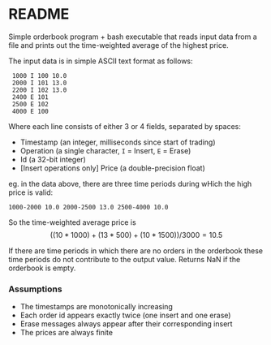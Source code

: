 # README

Simple orderbook program + bash executable that reads input data from a file and prints out the time-weighted average of the highest price.

The input data is in simple ASCII text format as follows:

     1000 I 100 10.0
     2000 I 101 13.0
     2200 I 102 13.0
     2400 E 101
     2500 E 102
     4000 E 100

Where each line consists of either 3 or 4 fields, separated by spaces:

* Timestamp (an integer, milliseconds since start of trading) 
* Operation (a single character, `I` = Insert, `E` = Erase)
* Id (a 32-bit integer)
* [Insert operations only] Price (a double-precision float)

eg. in the data above, there are three time periods during wHich the high price is valid:
	
	1000-2000 10.0 2000-2500 13.0 2500-4000 10.0
	
So the time-weighted average price is $$((10 * 1000) + (13 * 500) + (10 * 1500)) / 3000 = 10.5$$

If there are time periods in which there are no orders in the orderbook these time periods do not contribute to the output value. Returns NaN if the orderbook is empty.

### Assumptions

- The timestamps are monotonically increasing
- Each order id appears exactly twice (one insert and one erase)
- Erase messages always appear after their corresponding insert
- The prices are always finite